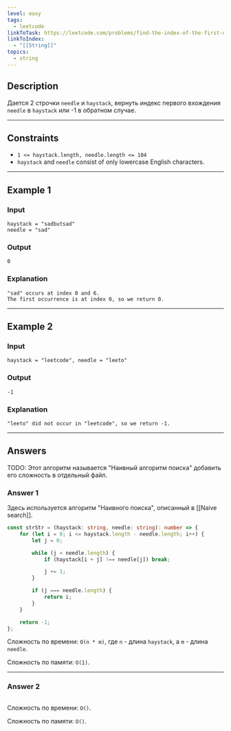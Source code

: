 ```yaml
---
level: easy
tags:
  - leetcode
linkToTask: https://leetcode.com/problems/find-the-index-of-the-first-occurrence-in-a-string/description/
linkToIndex:
  - "[[String]]"
topics:
  - string
---
```

## Description

Дается 2 строчки `needle` и `haystack`, вернуть индекс первого вхождения `needle` в `haystack` или -1 в обратном случае.

---
## Constraints

- `1 <= haystack.length, needle.length <= 104`
- `haystack` and `needle` consist of only lowercase English characters.

---
## Example 1

### Input

```
haystack = "sadbutsad"
needle = "sad"
```
### Output

```
0
```
### Explanation

```
"sad" occurs at index 0 and 6.
The first occurrence is at index 0, so we return 0.
```

---
## Example 2

### Input

```
haystack = "leetcode", needle = "leeto"
```
### Output

```
-1
```
### Explanation

```
"leeto" did not occur in "leetcode", so we return -1.
```

---
## Answers

TODO: Этот алгоритм называется  "Наивный алгоритм поиска" добавить его сложность в отдельный файл.

### Answer 1

Здесь используется алгоритм "Наивного поиска", описанный в [[Naive search]].

```typescript
const strStr = (haystack: string, needle: string): number => {
    for (let i = 0; i <= haystack.length - needle.length; i++) {
        let j = 0;

        while (j < needle.length) {
            if (haystack[i + j] !== needle[j]) break;

            j += 1;
        }

        if (j === needle.length) {
            return i;
        }
    }

    return -1;
};
```

Сложность по времени: `O(n * m)`, где `n` - длина `haystack`, а `m` - длина `needle`.

Сложность по памяти: `O(1)`.

---
### Answer 2

```typescript
```

Сложность по времени: `O()`.

Сложность по памяти: `O()`.

